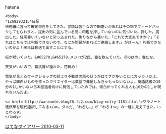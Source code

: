 
hatena

```
<body>
*1268293215*日記
税務署に言って確定申告をしてきた。書類は苦手なので間違いがあればその場でフィードバックしてもらおうと。提出の列に並んでいる間に印鑑を押していないのに気づいた。押した。提出した。住所書いていないと突っ込まれた。謝りながら書いた。「これで大丈夫ですか？」「それはこちらでは判断できないので、なにか問題があればご連絡します。」がびーん！判断できないのかよ！来年は郵送で出すことにする。

桜が咲いていた。&#65279;&#65279;メジロが2匹、蜜を飲んでいた。ほのぼの。春だな。

天気がいいので、扁桃腺が腫れた。花粉め！

電気が見えるワークショップの話より不動産の話のほうがはてブが多いことにガッカリだよ。やっぱ面白いものを作ったクリエイターは英語で発信しなきゃもったいないよ。英語話者の10分の1しかいない日本語話者向けに発信していたのでは、面白がってくれる人も10分の1しか現れないんだよ。

<a href='http://waranote.blog76.fc2.com/blog-entry-1181.html'>ワラノート 徒然草を現代語訳してみる</a>。ダメだ、「わろし。」が「わろすｗ」の一種に見えてきた。いとわろす。
</body>
```


[はてなダイアリー 2010-03-11](https://nishiohirokazu.hatenadiary.org/archive/2010/03/11)